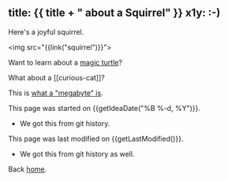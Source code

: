 title: {{ title + " about a Squirrel" }}
x1y: :-)
---

Here's a joyful squirrel.

<img src="{{link("squirrel")}}">

Want to learn about a [magic turtle]({{link("magic-turtle")}})?

What about a [[curious-cat]]?

This is [what a "megabyte" is]({{link("just_a_test")}}).

This page was started on {{getIdeaDate("%B %-d, %Y")}}.
* We got this from git history.

This page was last modified on {{getLastModified()}}.
- We got this from git history as well.

Back [home](..).
